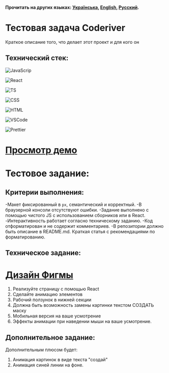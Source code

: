 **Прочитать на других языках: [Українська](README.ua.md), [English](README.md), [Русский](README.ru.md).**

# Тестовая задача Coderiver

Краткое описание того, что делает этот проект и для кого он

## Технический стек:

![JavaScrip](https://img.shields.io/badge/JavaScript-323330?style=for-the-badge&logo=javascript&logoColor=F7DF1E)

![React](https://img.shields.io/badge/React-20232A?style=for-the-badge&logo=react&logoColor=61DAFB)

![TS](https://img.shields.io/badge/TypeScript-007ACC?style=for-the-badge&logo=typescript&logoColor=white)

![CSS](https://img.shields.io/badge/language-CSS-blue?logo=CSS3)

![HTML](https://img.shields.io/badge/language-HTML-blue?logo=HTML5)

![VSCode](https://img.shields.io/badge/VSCode-0078D4?style=for-the-badge&logo=visual%20studio%20code&logoColor=white)

![Prettier](https://img.shields.io/badge/prettier-1A2C34?style=for-the-badge&logo=prettier&logoColor=F7BA3E)

# [Просмотр демо]()

# Тестовое задание:

## Критерии выполнения:

-Макет фиксированный в `px`, семантический и корректный.
-В браузерной консоли отсутствуют ошибки.
-Задание выполнено с помощью чистого JS с использованием сборников или в React.
-Интерактивность работает согласно техническому заданию.
-Код отформатирован и не содержит комментариев.
-В репозитории должно быть описание в README.md. Краткая статья с рекомендациями по форматированию.

## Техническое задание:

# [Дизайн Фигмы](https://www.figma.com/file/CvIWYpVrYIsdf6sAFASlKv/design)

1. Реализуйте страницу с помощью React
2. Сделайте анимацию элементов
3. Рабочий ползунок в нижней секции
4. Должна быть возможность замены картинки текстом СОЗДАТЬ маску
5. Мобильная версия на ваше усмотрение
6. Эффекты анимации при наведении мыши на ваше усмотрение.

## Дополнительное задание:

Дополнительным плюсом будет:

1. Анимация картинок в виде текста "создай"
2. Анимация синей линии на фоне.
